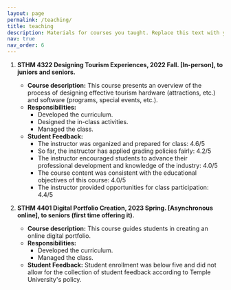 ```yaml
---
layout: page
permalink: /teaching/
title: teaching
description: Materials for courses you taught. Replace this text with your description.
nav: true
nav_order: 6
---
```


1. **STHM 4322 Designing Tourism Experiences, 2022 Fall. [In-person], to juniors and seniors.**
   - **Course description:** This course presents an overview of the process of designing effective tourism hardware (attractions, etc.) and software (programs, special events, etc.).
   - **Responsibilities:**
     - Developed the curriculum.
     - Designed the in-class activities.
     - Managed the class.
   - **Student Feedback:**
     - The instructor was organized and prepared for class: 4.6/5
     - So far, the instructor has applied grading policies fairly: 4.2/5
     - The instructor encouraged students to advance their professional development and knowledge of the industry: 4.0/5
     - The course content was consistent with the educational objectives of this course: 4.0/5
     - The instructor provided opportunities for class participation: 4.4/5

2. **STHM 4401 Digital Portfolio Creation, 2023 Spring. [Asynchronous online], to seniors (first time offering it).**
   - **Course description:** This course guides students in creating an online digital portfolio.
   - **Responsibilities:**
     - Developed the curriculum.
     - Managed the class.
   - **Student Feedback:** Student enrollment was below five and did not allow for the collection of student feedback according to Temple University's policy.
